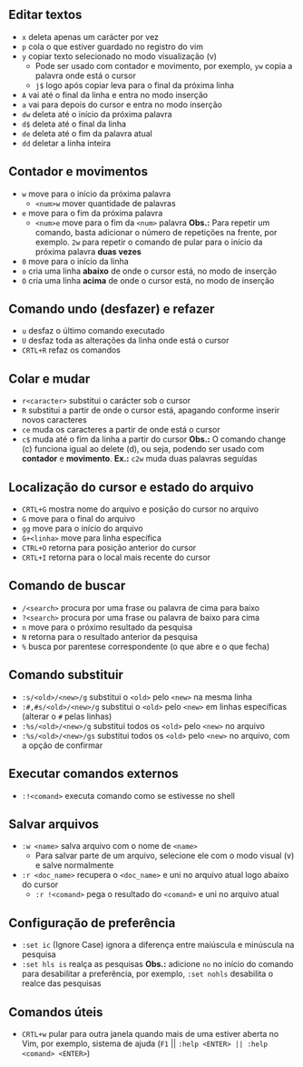 ## Editar textos
- `x` deleta apenas um carácter por vez
- `p` cola o que estiver guardado no registro do vim
- `y` copiar texto selecionado no modo visualização (v)
	- Pode ser usado com contador e movimento, por exemplo, `yw` copia a palavra onde está o cursor
	- `j$` logo após copiar leva para o final da próxima linha
- `A` vai até o final da linha e entra no modo inserção
- `a` vai para depois do cursor e entra no modo inserção
- `dw` deleta até o início da próxima palavra 
- `d$` deleta até o final da linha
- `de` deleta até o fim da palavra atual
- `dd` deletar a linha inteira
## Contador e movimentos
- `w` move para o início da próxima palavra
	- `<num>w` mover quantidade de palavras
- `e` move para o fim da próxima palavra
	- `<num>e` move para o fim da `<num>` palavra
**Obs.:** Para repetir um comando, basta adicionar o número de repetições na frente, por exemplo. `2w` para repetir o comando de pular para o início da próxima palavra **duas vezes**
- `0` move para o início da linha
- `o` cria uma linha **abaixo** de onde o cursor está, no modo de inserção
- `O` cria uma linha **acima** de onde o cursor está, no modo de inserção
##  Comando undo (desfazer) e refazer
- `u` desfaz o último comando executado
- `U` desfaz toda as alterações da linha onde está o cursor
- `CRTL+R` refaz os comandos	
## Colar e mudar
- `r<caracter>` substitui o carácter sob o cursor
- `R` substitui a partir de onde o cursor está, apagando conforme inserir novos caracteres
- `ce` muda os caracteres a partir de onde está o cursor
- `c$` muda até o fim da linha a partir do cursor
**Obs.:** O comando change (c) funciona igual ao delete (d), ou seja, podendo ser usado com **contador** e **movimento**.
**Ex.:** `c2w` muda duas palavras seguidas
## Localização do cursor e estado do arquivo
- `CRTL+G` mostra nome do arquivo e posição do cursor no arquivo
- `G` move para o final do arquivo
- `gg` move para o início do arquivo
- `G+<linha>` move para linha específica
- `CTRL+O` retorna para posição anterior do cursor
- `CRTL+I` retorna para o local mais recente do cursor
## Comando de buscar
- `/<search>` procura por uma frase ou palavra de cima para baixo
- `?<search>` procura por uma frase ou palavra de baixo para cima
- `n` move para o próximo resultado  da pesquisa
- `N` retorna para o resultado anterior da pesquisa
- `%` busca por parentese correspondente (o que abre e o que fecha)
## Comando substituir
- `:s/<old>/<new>/g` substitui o `<old>` pelo `<new>` na mesma linha
- `:#,#s/<old>/<new>/g` substitui o `<old>` pelo `<new>` em linhas específicas (alterar o `#` pelas linhas)
- `:%s/<old>/<new>/g` substitui todos os `<old>` pelo `<new>` no arquivo
- `:%s/<old>/<new>/gs` substitui todos os `<old>` pelo `<new>` no arquivo, com a opção de confirmar
## Executar comandos externos
- `:!<comand>` executa comando como se estivesse no shell
## Salvar arquivos
- `:w <name>` salva arquivo com o nome de `<name>`
	- Para salvar parte de um arquivo, selecione ele com o modo visual (v) e salve normalmente
- `:r <doc_name>` recupera o `<doc_name>` e uni no arquivo atual logo abaixo do cursor
	- `:r !<comand>` pega o resultado do `<comand>` e uni no arquivo atual
## Configuração de preferência
- `:set ic` (Ignore Case)  ignora a diferença entre maiúscula e minúscula na pesquisa
- `:set hls is` realça as pesquisas
**Obs.:** adicione `no` no início do comando para desabilitar a preferência, por exemplo, `:set nohls` desabilita o realce das pesquisas
## Comandos úteis
- `CRTL+w` pular para outra janela quando mais de uma estiver aberta no Vim, por exemplo, sistema de ajuda (`F1` || `:help <ENTER> || :help <comand> <ENTER>`)
